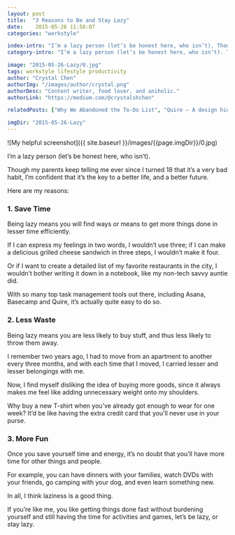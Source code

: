 ```yaml
---
layout: post
title:  "3 Reasons to Be and Stay Lazy"
date:    2015-05-26 11:58:07
categories: "workstyle"

index-intro: "I’m a lazy person (let’s be honest here, who isn’t). Though my parents keep telling me ever since I turned 18 that it’s a very bad habit, I’m confident that it’s the key to a better life, and a better future."
category-intro: "I’m a lazy person (let’s be honest here, who isn’t). Though my parents keep telling me ever since I turned 18 that it’s a very bad habit..."

image: "2015-05-26-Lazy/0.jpg"
tags: workstyle lifestyle productivity
author: "Crystal Chen"
authorImg: "/images/author/crystal.png"
authorDesc: "Content writer, food lover, and aniholic."
authorLink: "https://medium.com/@crystalshchen"

relatedPosts: ["Why We Abandoned the To-Do List", "Quire — A design hiding complexity in simplicity"]

imgDir: "2015-05-26-Lazy"
---
```


![My helpful screenshot]({{ site.baseurl }}/images/{{page.imgDir}}/0.jpg)

I’m a lazy person (let’s be honest here, who isn’t).

Though my parents keep telling me ever since I turned 18 that it’s a very bad habit, I’m confident that it’s the key to a better life, and a better future.

Here are my reasons:

### 1. Save Time

Being lazy means you will find ways or means to get more things done in lesser time efficiently.

If I can express my feelings in two words, I wouldn’t use three; if I can make a delicious grilled cheese sandwich in three steps, I wouldn’t make it four.

Or if I want to create a detailed list of my favorite restaurants in the city, I wouldn’t bother writing it down in a notebook, like my non-tech savvy auntie did.

With so many top task management tools out there, including Asana, Basecamp and Quire, it’s actually quite easy to do so.

### 2. Less Waste

Being lazy means you are less likely to buy stuff, and thus less likely to throw them away.

I remember two years ago, I had to move from an apartment to another every three months, and with each time that I moved, I carried lesser and lesser belongings with me.

Now, I find myself disliking the idea of buying more goods, since it always makes me feel like adding unnecessary weight onto my shoulders.

Why buy a new T-shirt when you’ve already got enough to wear for one week? It’d be like having the extra credit card that you’ll never use in your purse.

### 3. More Fun

Once you save yourself time and energy, it’s no doubt that you’ll have more time for other things and people.

For example, you can have dinners with your families, watch DVDs with your friends, go camping with your dog, and even learn something new.

In all, I think laziness is a good thing.

If you’re like me, you like getting things done fast without burdening yourself and still having the time for activities and games, let’s be lazy, or stay lazy.

[jekyll]:      http://jekyllrb.com
[jekyll-gh]:   https://github.com/jekyll/jekyll
[jekyll-help]: https://github.com/jekyll/jekyll-help
